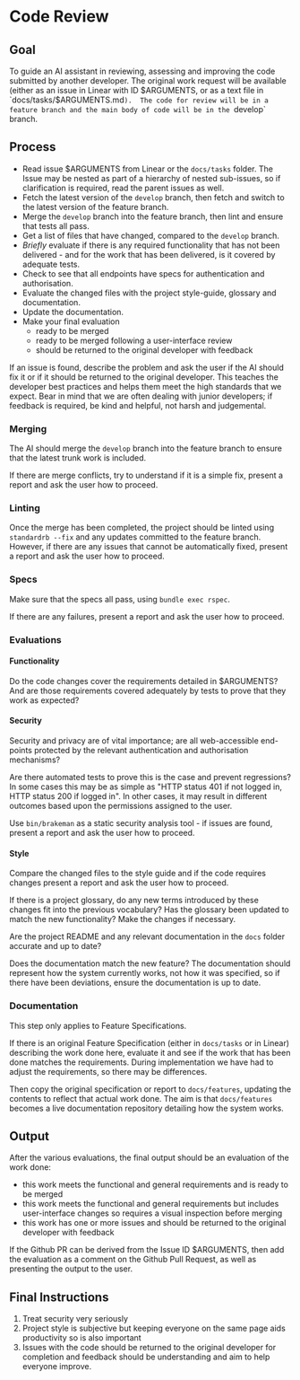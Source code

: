# Code Review 

## Goal

To guide an AI assistant in reviewing, assessing and improving the code submitted by another developer.  The original work request will be available (either as an issue in Linear with ID $ARGUMENTS, or as a text file in `docs/tasks/$ARGUMENTS.md`).  The code for review will be in a feature branch and the main body of code will be in the `develop` branch.  

## Process

- Read issue $ARGUMENTS from Linear or the `docs/tasks` folder.  The Issue may be nested as part of a hierarchy of nested sub-issues, so if clarification is required, read the parent issues as well.  
- Fetch the latest version of the `develop` branch, then fetch and switch to the latest version of the feature branch.  
- Merge the `develop` branch into the feature branch, then lint and ensure that tests all pass.  
- Get a list of files that have changed, compared to the `develop` branch.  
- *Briefly* evaluate if there is any required functionality that has not been delivered - and for the work that has been delivered, is it covered by adequate tests.  
-  Check to see that all endpoints have specs for authentication and authorisation.
- Evaluate the changed files with the project style-guide, glossary and documentation.
- Update the documentation.
- Make your final evaluation
  - ready to be merged 
  - ready to be merged following a user-interface review 
  - should be returned to the original developer with feedback

If an issue is found, describe the problem and ask the user if the AI should fix it or if it should be returned to the original developer.  This teaches the developer best practices and helps them meet the high standards that we expect.  Bear in mind that we are often dealing with junior developers; if feedback is required, be kind and helpful, not harsh and judgemental.   

### Merging

The AI should merge the `develop` branch into the feature branch to ensure that the latest trunk work is included.  

If there are merge conflicts, try to understand if it is a simple fix, present a report and ask the user how to proceed. 

### Linting

Once the merge has been completed, the project should be linted using `standardrb --fix` and any updates committed to the feature branch.  However, if there are any issues that cannot be automatically fixed, present a report and ask the user how to proceed. 

### Specs 

Make sure that the specs all pass, using `bundle exec rspec`.  

If there are any failures, present a report and ask the user how to proceed. 

### Evaluations 

#### Functionality

Do the code changes cover the requirements detailed in $ARGUMENTS?  And are those requirements covered adequately by tests to prove that they work as expected?

#### Security 

Security and privacy are of vital importance; are all web-accessible end-points protected by the relevant authentication and authorisation mechanisms?  

Are there automated tests to prove this is the case and prevent regressions?  In some cases this may be as simple as "HTTP status 401 if not logged in, HTTP status 200 if logged in".  In other cases, it may result in different outcomes based upon the permissions assigned to the user.  

Use `bin/brakeman` as a static security analysis tool - if issues are found, present a report and ask the user how to proceed. 

#### Style 

Compare the changed files to the style guide and if the code requires changes present a report and ask the user how to proceed. 

If there is a project glossary, do any new terms introduced by these changes fit into the previous vocabulary?  Has the glossary been updated to match the new functionality?  Make the changes if necessary.

Are the project README and any relevant documentation in the `docs` folder accurate and up to date?

Does the documentation match the new feature?  The documentation should represent how the system currently works, not how it was specified, so if there have been deviations, ensure the documentation is up to date.  

### Documentation 

This step only applies to Feature Specifications.  

If there is an original Feature Specification (either in `docs/tasks` or in Linear) describing the work done here, evaluate it and see if the work that has been done matches the requirements.  During implementation we have had to adjust the requirements, so there may be differences.  

Then copy the original specification or report to `docs/features`, updating the contents to reflect that actual work done.  The aim is that `docs/features` becomes a live documentation repository detailing how the system works.  

## Output 

After the various evaluations, the final output should be an evaluation of the work done: 

- this work meets the functional and general requirements and is ready to be merged
- this work meets the functional and general requirements but includes user-interface changes so requires a visual inspection before merging
- this work has one or more issues and should be returned to the original developer with feedback

If the Github PR can be derived from the Issue ID $ARGUMENTS, then add the evaluation as a comment on the Github Pull Request, as well as presenting the output to the user.

## Final Instructions 

1. Treat security very seriously 
2. Project style is subjective but keeping everyone on the same page aids productivity so is also important
3. Issues with the code should be returned to the original developer for completion and feedback should be understanding and aim to help everyone improve.  